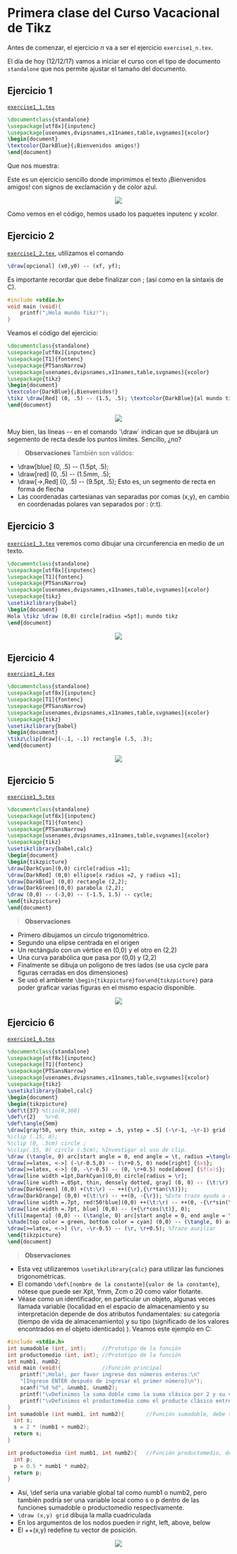 # Primera clase del Curso Vacacional de Tikz
Antes de comenzar, el ejercicio *n* va a ser el ejercicio `exercise1_n.tex`.

El día de hoy (12/12/17) vamos a iniciar el curso con el tipo de documento `standalone` que nos permite ajustar el tamaño del documento.

## Ejercicio 1 ##
[`exercise1_1.tex`](https://github.com/carlosal1015/Curso-de-LaTeX/blob/master/Curso%20Vacacional%20de%20Tikz/Clases/Clase%201/exercise1_1.tex)

```tex
\documentclass{standalone}
\usepackage[utf8x]{inputenc}
\usepackage[usenames,dvipsnames,x11names,table,svgnames]{xcolor}
\begin{document}
\textcolor{DarkBlue}{¡Bienvenidos amigos!}
\end{document}
```

Que nos muestra:

Este es un ejercicio sencillo donde imprimimos el texto ¡Bienvenidos amigos! con signos de exclamación y de color azul.

<p align="center">
  <img src="https://github.com/carlosal1015/Curso-de-LaTeX/blob/master/Curso%20Vacacional%20de%20Tikz/Clases/Clase%201/images/exercise1_1.png">
</p>


Como vemos en el código, hemos usado los paquetes inputenc y xcolor.

## Ejercicio 2 ##
[`exercise1_2.tex`](https://github.com/carlosal1015/Curso-de-LaTeX/blob/master/Curso%20Vacacional%20de%20Tikz/Clases/Clase%201/exercise1_2.tex), utilizamos el comando
```tex
\draw[opcional] (x0,y0) -- (xf, yf);
```
Es importante recordar que debe finalizar con ; (así como en la sintaxis de C).

```c
#include <stdio.h>
void main (void){
    printf("¡Hola mundo Tikz!");
}
```
Veamos el código del ejercicio:

```tex
\documentclass{standalone}
\usepackage[utf8x]{inputenc}
\usepackage[T1]{fontenc}
\usepackage{PTSansNarrow}
\usepackage[usenames,dvipsnames,x11names,table,svgnames]{xcolor}
\usepackage{tikz}
\begin{document}
\textcolor{DarkBlue}{¡Bienvenidos!}
\tikz \draw[Red] (0, .5) -- (1.5, .5); \textcolor{DarkBlue}{al mundo tikz.}
\end{document}
```

<p align="center">
  <img src="https://github.com/carlosal1015/Curso-de-LaTeX/blob/master/Curso%20Vacacional%20de%20Tikz/Clases/Clase%201/images/exercise1_2.png">
</p>
Muy bien, las lineas -- en el comando `\draw` indican que se dibujará un segemento de recta desde los puntos límites. Sencillo, ¿no?

> **Observaciones** También son válidos:
- \draw[blue] (0, .5) -- (1.5pt, .5);      
- \draw[red] (0, .5) -- (1.5mm, .5);      
- \draw[->,Red] (0, .5) -- (9.5pt, .5);   Esto es, un segmento de recta en forma de flecha
- Las coordenadas cartesianas van separadas por comas (x,y), en cambio en coordenadas polares van separados por : (r:t).

## Ejercicio 3 ##
[`exercise1_3.tex`](https://github.com/carlosal1015/Curso-de-LaTeX/blob/master/Curso%20Vacacional%20de%20Tikz/Clases/Clase%201/exercise1_3.tex) veremos como dibujar una circunferencia en medio de un texto.

```tex
\documentclass{standalone}
\usepackage[utf8x]{inputenc}
\usepackage[T1]{fontenc}
\usepackage{PTSansNarrow}
\usepackage[usenames,dvipsnames,x11names,table,svgnames]{xcolor}
\usepackage{tikz}
\usetikzlibrary{babel}
\begin{document}
Hola \tikz \draw (0,0) circle[radius =5pt]; mundo tikz
\end{document}
```
<p align="center">
  <img src="https://github.com/carlosal1015/Curso-de-LaTeX/blob/master/Curso%20Vacacional%20de%20Tikz/Clases/Clase%201/images/exercise1_3.png">
</p>

## Ejercicio 4 ##
[`exercise1_4.tex`](https://github.com/carlosal1015/Curso-de-LaTeX/blob/master/Curso%20Vacacional%20de%20Tikz/Clases/Clase%201/exercise1_4.tex)

```tex
\documentclass{standalone}
\usepackage[utf8x]{inputenc}
\usepackage[T1]{fontenc}
\usepackage{PTSansNarrow}
\usepackage[usenames,dvipsnames,x11names,table,svgnames]{xcolor}
\usepackage{tikz}
\usetikzlibrary{babel}
\begin{document}
\tikz\clip[draw](-.1, -.1) rectangle (.5, .3);
\end{document}
```

<p align="center">
  <img src="https://github.com/carlosal1015/Curso-de-LaTeX/blob/master/Curso%20Vacacional%20de%20Tikz/Clases/Clase%201/images/exercise1_4.png">
</p>

## Ejercicio 5 ##
[`exercise1_5.tex`](https://github.com/carlosal1015/Curso-de-LaTeX/blob/master/Curso%20Vacacional%20de%20Tikz/Clases/Clase%201/exercise1_5.tex)
```tex
\documentclass{standalone}
\usepackage[utf8x]{inputenc}
\usepackage[T1]{fontenc}
\usepackage{PTSansNarrow}
\usepackage[usenames,dvipsnames,x11names,table,svgnames]{xcolor}
\usepackage{tikz}
\usetikzlibrary{babel,calc}
\begin{document}
\begin{tikzpicture}
\draw[DarkCyan](0,0) circle[radius =1];
\draw[DarkRed] (0,0) ellipse[x radius =2, y radius =1];
\draw[DarkBlue] (0,0) rectangle (2,2);
\draw[DarkGreen](0,0) parabola (2,2);
\draw (0,0) -- (-3,0) -- (-1.5, 1.5) -- cycle;
\end{tikzpicture}
\end{document}
```
> **Observaciones**
- Primero dibujamos un circulo trigonométrico.
- Segundo una elipse centrada en el origen
- Un rectángulo con un vértice en (0,0) y el otro en (2,2)
- Una curva parabólica que pasa por (0,0)  y (2,2)
- Finalmente se dibuja un polígono de tres lados (se usa cycle para figuras cerradas en dos dimensiones)
- Se usó el ambiente `\begin{tikzpicture}foo\end{tikzpicture}` para poder graficar varias figuras en el mismo espacio disponible.

<p align="center">
  <img src="https://github.com/carlosal1015/Curso-de-LaTeX/blob/master/Curso%20Vacacional%20de%20Tikz/Clases/Clase%201/images/exercise1_5.png">
</p>

## Ejercicio 6 ##
[`exercise1_6.tex`](https://github.com/carlosal1015/Curso-de-LaTeX/blob/master/Curso%20Vacacional%20de%20Tikz/Clases/Clase%201/exercise1_6.tex)
```tex
\documentclass{standalone}
\usepackage[utf8x]{inputenc}
\usepackage[T1]{fontenc}
\usepackage{PTSansNarrow}
\usepackage[usenames,dvipsnames,x11names,table,svgnames]{xcolor}
\usepackage{tikz}
\usetikzlibrary{babel,calc}
\begin{document}
\begin{tikzpicture}
\def\t{37} %t\in[0,360]
\def\r{2}	%r>0.
\def\tangle{5mm}
\draw[gray!50, very thin, xstep = .5, ystep = .5] (-\r-1, -\r-1) grid (\r+1,\r+1);
%\clip (.15, 0);
%\clip (0, .5cm) circle ;
%\clip(.15, 0) circle (.5cm); %Investigar el uso de clip.
\draw (\tangle, 0) arc[start angle = 0, end angle = \t, radius =\tangle];
\draw[>=latex, <->] (-\r-0.5,0) -- (\r+0.5, 0) node[right] {$x$};
\draw[>=latex, <->] (0, -\r-0.5) -- (0, \r+0.5) node[above] {$f(x)$};
\draw[line width =1pt,DarkCyan](0,0) circle[radius = \r];
\draw[line width =.05pt, thin, densely dotted, gray] (0, 0) -- (\t:\r);
\draw[DarkGreen] (0,0) +(\t:\r) -- ++({\r},{\r*tan(\t)});
\draw[DarkOrange] (0,0) +(\t:\r) -- ++(0, -{\r}); %Este trazo ayuda a resolver en exámenes de admisión
\draw[line width =.7pt, red!50!blue](0,0) ++(\t:\r) -- ++(0, -{\r*sin(\t)});
\draw[line width =.7pt, blue] (0,0) -- (+{\r*cos(\t)}, 0);
\fill[magenta] (0,0) -- (\tangle, 0) arc[start angle = 0, end angle = \t, radius =\tangle] -- cycle;
\shade[top color = green, bottom color = cyan] (0,0) -- (\tangle, 0) arc[start angle = 0, end angle = \t, radius =\tangle] -- cycle;
\draw[>=latex, <->] (\r, -\r-0.5) -- (\r, \r+0.5); %Trazo auxiliar
\end{tikzpicture}
\end{document}
```
> **Observaciones**
- Esta vez utilizaremos `\usetikzlibrary{calc}` para utilizar las funciones trigonométricas.
- El comando `\def\[nombre de la constante]{valor de la constante}`, nótese que puede ser Xpt, Ymm, Zcm o 20 como valor flotante.
- Véase como un identificador, en particular un objeto, algunas veces llamada variable (localidad en el espacio de almacenamiento  y su interpretación depende de dos atributos fundamentales: su categoría (tiempo de vida de almacenamiento) y su tipo (significado de los valores encontrados en el objeto identicado) ). Veamos este ejemplo en C:
```c
#include <stdio.h>
int sumadoble (int, int);     //Prototipo de la función
int productomedio (int, int); //Prototipo de la función
int numb1, numb2;
void main (void){             //Función principal
    printf("¡Hola!, por favor ingrese dos números enteros:\n"
    "[Ingrese ENTER después de ingresar el primer número]\n");
    scanf("%d %d", &numb1, &numb2);
    printf("\vDefinimos la suma doble como la suma clásica por 2 y su valor es: %d.\n", sumadoble(numb1, numb2));
    printf("\vDefinimos el productomedio como el producto clásico entre 2 y su valor es: %d.\n", productomedio(numb1, numb2));
}
int sumadoble (int numb1, int numb2){       //Función sumadoble, debe ser llamada desde la función principal.
  int s;
  s = 2 * (numb1 + numb2);
  return s;
}

int productomedio (int numb1, int numb2){   //Función productomedio, debe ser llamada desde la función principal.
  int p;
  p = 0.5 * numb1 * numb2;
  return p;
}
```
- Así, \def sería una variable global tal como numb1 o numb2, pero también podría ser una variable local como s o p dentro de las funciones sumadoble o productomedio respectivamente.
- `\draw (x,y) grid` dibuja la malla cuadriculada
- En los argumentos de los nodos pueden ir right, left, above, below
- El ++(x,y) redefine tu vector de posición. 

<p align="center">
  <img src="https://github.com/carlosal1015/Curso-de-LaTeX/blob/master/Curso%20Vacacional%20de%20Tikz/Clases/Clase%201/images/exercise1_6.png">
</p>
